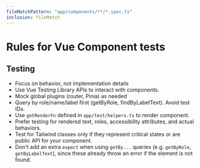 ```yaml
---
fileMatchPattern: "app/components/**/*.spec.ts"
inclusion: fileMatch
---
```

# Rules for Vue Component tests

## Testing

- Focus on behavior, not implementation details
- Use Vue Testing Library APIs to interact with components.
- Mock global plugins (router, Pinia) as needed
- Query by role/name/label first (getByRole, findByLabelText). Avoid test IDs.
- Use `getRenderFn` defined in `app/test/helpers.ts` to render component.
- Prefer testing for rendered text, roles, accessibility attributes, and actual behaviors.
- Test for Tailwind classes only if they represent critical states or are public API for your component.
- Don't add an extra `expect` when using `getBy...` queries (e.g. `getByRole`, `getByLabelText`), since these already throw an error if the element is not found.
